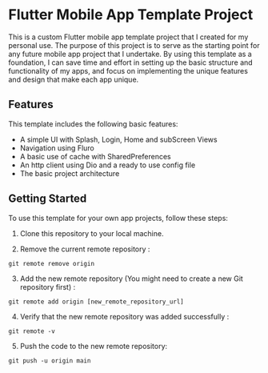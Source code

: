# Flutter Mobile App Template Project

This is a custom Flutter mobile app template project that I created for my personal use. The purpose of this project is to serve as the starting point for any future mobile app project that I undertake. By using this template as a foundation, I can save time and effort in setting up the basic structure and functionality of my apps, and focus on implementing the unique features and design that make each app unique.

## Features

This template includes the following basic features:

- A simple UI with Splash, Login, Home and subScreen Views
- Navigation using Fluro
- A basic use of cache with SharedPreferences
- An http client using Dio and a ready to use config file
- The basic project architecture

## Getting Started

To use this template for your own app projects, follow these steps:

1. Clone this repository to your local machine.

2. Remove the current remote repository : 

`git remote remove origin`

3. Add the new remote repository (You might need to create a new Git repository first) : 

`git remote add origin [new_remote_repository_url]`

4. Verify that the new remote repository was added successfully :

`git remote -v`

5. Push the code to the new remote repository:

`git push -u origin main`



